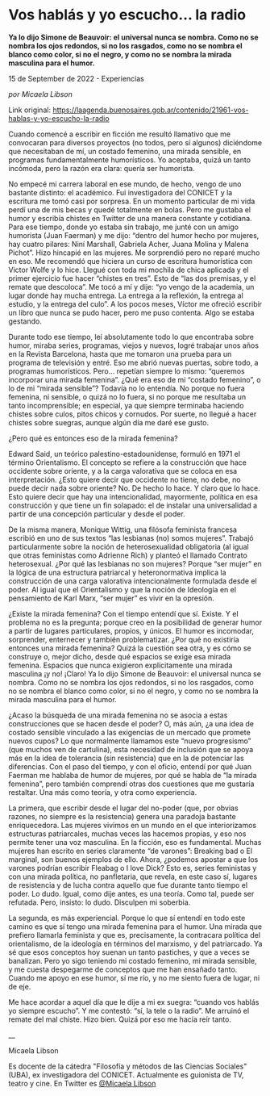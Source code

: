 # Vos hablás y yo escucho… la radio

**Ya lo dijo Simone de Beauvoir: el universal nunca se nombra. Como no se nombra los ojos redondos, si no los rasgados, como no se nombra el blanco como color, si no el negro, y como no se nombra la mirada masculina para el humor.**

15 de September de 2022 - Experiencias

_por Micaela Libson_

Link original: https://laagenda.buenosaires.gob.ar/contenido/21961-vos-hablas-y-yo-escucho-la-radio



Cuando comencé a escribir en ficción me resultó llamativo que me convocaran para diversos proyectos (no todos, pero sí algunos) diciéndome que necesitaban de mí, un costado femenino, una mirada sensible, en programas fundamentalmente humorísticos. Yo aceptaba, quizá un tanto incómoda, pero la razón era clara: quería ser humorista.




No empecé mi carrera laboral en ese mundo, de hecho, vengo de uno bastante distinto: el académico. Fui investigadora del CONICET y la escritura me tomó casi por sorpresa. En un momento particular de mi vida perdí una de mis becas y quedé totalmente en bolas. Pero me gustaba el humor y escribía chistes en Twitter de una manera constante y cotidiana. Para ese tiempo, donde yo estaba sin trabajo, me junté con un amigo humorista (Juan Faerman) y me dijo: “dentro del humor hecho por mujeres, hay cuatro pilares: Niní Marshall, Gabriela Acher, Juana Molina y Malena Pichot”. Hizo hincapié en las mujeres. Me sorprendió pero no reparé mucho en eso. Me recomendó que hiciera un curso de escritura humorística con Victor Wolfe y lo hice. Llegué con toda mi mochila de chica aplicada y el primer ejercicio fue hacer “chistes en tres”. Esto de “las dos premisas, y el remate que descoloca”. Me tocó a mí y dije: “yo vengo de la academia, un lugar donde hay mucha entrega. La entrega a la reflexión, la entrega al estudio, y la entrega del culo”. A los pocos meses, Víctor me ofreció escribir un libro que nunca se pudo hacer, pero me puso contenta. Algo se estaba gestando.




Durante todo ese tiempo, leí absolutamente todo lo que encontraba sobre humor, miraba series, programas, viejos y nuevos, logré trabajar unos años en la Revista Barcelona, hasta que me tomaron una prueba para un programa de televisión y entré. Eso me abrió nuevas puertas, sobre todo, a programas humorísticos. Pero… repetían siempre lo mismo: “queremos incorporar una mirada femenina”. ¿Qué era eso de mi “costado femenino”, o lo de mi “mirada sensible”? Todavía no lo entendía. No porque no fuera femenina, ni sensible, o quizá no lo fuera, si no porque me resultaba un tanto incomprensible; en especial, ya que siempre terminaba haciendo chistes sobre culos, pitos chicos y cornudos. Por suerte, no llegué a hacer chistes sobre suegras, aunque algún día me daré ese gusto.




¿Pero qué es entonces eso de la mirada femenina?




Edward Said, un teórico palestino-estadounidense, formuló en 1971 el término Orientalismo. El concepto se refiere a la construcción que hace occidente sobre oriente, y a la carga valorativa que se coloca en esa interpretación. ¿Esto quiere decir que occidente no tiene, no debe, no puede decir nada sobre oriente? No. De hecho lo hace. Y claro que lo hace. Esto quiere decir que hay una intencionalidad, mayormente, política en esa construcción y que tiene un fin solapado: el de instalar una universalidad a partir de una concepción particular y desde el poder.




De la misma manera, Monique Wittig, una filósofa feminista francesa escribió en uno de sus textos “las lesbianas (no) somos mujeres”. Trabajó particularmente sobre la noción de heterosexualidad obligatoria (al igual que otras feministas como Adrienne Rich) y planteó el llamado Contrato heterosexual. ¿Por qué las lesbianas no son mujeres? Porque “ser mujer” en la lógica de una estructura patriarcal y heteronormativa implica la construcción de una carga valorativa intencionalmente formulada desde el poder. Al igual que el Orientalismo y que la noción de Ideología en el pensamiento de Karl Marx, “ser mujer” es vivir en la opresión.




¿Existe la mirada femenina? Con el tiempo entendí que sí. Existe. Y el problema no es la pregunta; porque creo en la posibilidad de generar humor a partir de lugares particulares, propios, y únicos. El humor es incomodar, sorprender, enternecer y también problematizar. ¿Por qué no existiría entonces una mirada femenina? Quizá la cuestión sea otra, y es cómo se construye o, mejor dicho, desde qué espacios se exige esa mirada femenina. Espacios que nunca exigieron explícitamente una mirada masculina ¡y no! ¡Claro! Ya lo dijo Simone de Beauvoir: el universal nunca se nombra. Como no se nombra los ojos redondos, si no los rasgados, como no se nombra el blanco como color, si no el negro, y como no se nombra la mirada masculina para el humor.




¿Acaso la búsqueda de una mirada femenina no se asocia a estas construcciones que se hacen desde el poder? O, más aún, ¿a una idea de costado sensible vinculado a las exigencias de un mercado que promete nuevos cupos? Lo que normalmente llamamos este “nuevo progresismo” (que muchos ven de cartulina), esta necesidad de inclusión que se apoya más en la idea de tolerancia (sin resistencia) que en la de potenciar las diferencias. Con el paso del tiempo, y con el oficio, entendí por qué Juan Faerman me hablaba de humor de mujeres, por qué se habla de “la mirada femenina”, pero también comprendí otras dos cuestiones que me gustaría restaltar. Una más como teoría, y otra como experiencia.




La primera, que escribir desde el lugar del no-poder (que, por obvias razones, no siempre es la resistencia) genera una paradoja bastante enriquecedora. Las mujeres vivimos en un mundo en el que interiorizamos estructuras patriarcales, muchas veces las hacemos propias, y eso nos permite tener una voz masculina. En la ficción, eso es fundamental. Muchas mujeres han escrito en series claramente “de varones”: Breaking bad o El marginal, son buenos ejemplos de ello. Ahora, ¿podemos apostar a que los varones podrían escribir Fleabag o I love Dick? Esto es, series feministas y con una mirada política, no panfletaria, que revela, en este caso sí, lugares de resistencia y de lucha contra aquello que fue durante tanto tiempo el poder. Lo dudo. Igual, como dije antes, es una teoría. Como tal, puede ser refutada. Pero, insisto: lo dudo. Disculpen mi soberbia.




La segunda, es más experiencial. Porque lo que sí entendí en todo este camino es que sí tengo una mirada femenina para el humor. Una mirada que prefiero llamarla feminista y que es, precisamente, la contracara política del orientalismo, de la ideología en términos del marxismo, y del patriarcado. Ya sé que esos conceptos hoy suenan un tanto pastiches, y que a veces se banalizan. Pero yo sigo teniendo mi costado femenino, mi mirada sensible, y me cuesta despegarme de conceptos que me han ensañado tanto. Cuando me apoyo en ese humor, sí me río, y no me siento fuera de lugar, ni de eje.




Me hace acordar a aquel día que le dije a mi ex suegra: “cuando vos hablás yo siempre escucho”. Y me contestó: “sí, la tele o la radio”. Me arruinó el remate del mal chiste. Hizo bien. Quizá por eso me hacía reír tanto.




\_\_




Micaela Libson




Es docente de la cátedra "Filosofía y métodos de las Ciencias Sociales" (UBA), ex investigadora del CONICET. Actualmente es guionista de TV, teatro y cine. En Twitter es [@Micaela Libson](https://twitter.com/MicaelaLibson)



